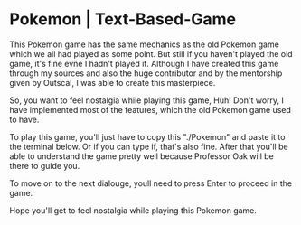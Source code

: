 # **Pokemon | Text-Based-Game**

This Pokemon game has the same mechanics as the old Pokemon game which we all had played as some point. But still if you haven't played the old game, it's fine evne I hadn't played it. Although I have created this game through my sources and also the huge contributor and by the mentorship given by Outscal, I was able to create this masterpiece.

So, you want to feel nostalgia while playing this game, Huh! Don't worry, I have implemented most of the features, which the old Pokemon game used to have.

To play this game, you'll just have to copy this "./Pokemon" and paste it to the terminal below. Or if you can type if, that's also fine. After that you'll be able to understand the game pretty well because Professor Oak will be there to guide you.

To move on to the next dialouge, youll need to press Enter to proceed in the game.

Hope you'll get to feel nostalgia while playing this Pokemon game.
